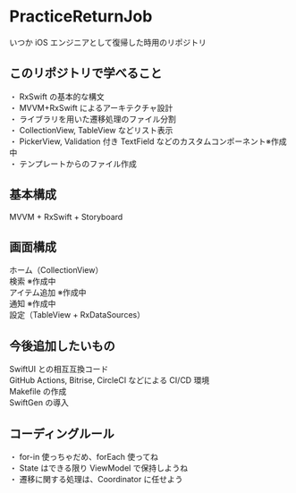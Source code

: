 # PracticeReturnJob

いつか iOS エンジニアとして復帰した時用のリポジトリ

## このリポジトリで学べること

・ RxSwift の基本的な構文<br>
・ MVVM+RxSwift によるアーキテクチャ設計<br>
・ ライブラリを用いた遷移処理のファイル分割<br>
・ CollectionView, TableView などリスト表示<br>
・ PickerView, Validation 付き TextField などのカスタムコンポーネント※作成中<br>
・ テンプレートからのファイル作成<br>

## 基本構成

MVVM + RxSwift + Storyboard<br>

## 画面構成

ホーム（CollectionView）<br>
検索 ※作成中<br>
アイテム追加 ※作成中<br>
通知 ※作成中<br>
設定（TableView + RxDataSources）<br>

## 今後追加したいもの

SwiftUI との相互互換コード<br>
GitHub Actions, Bitrise, CircleCI などによる CI/CD 環境<br>
Makefile の作成<br>
SwiftGen の導入<br>

## コーディングルール

・ for-in 使っちゃだめ、forEach 使ってね<br>
・ State はできる限り ViewModel で保持しようね<br>
・ 遷移に関する処理は、Coordinator に任せよう<br>
